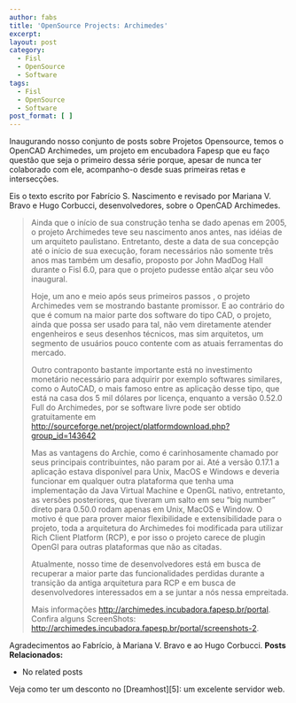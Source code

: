 ```yaml
---
author: fabs
title: 'OpenSource Projects: Archimedes'
excerpt:
layout: post
category:
  - Fisl
  - OpenSource
  - Software
tags:
  - Fisl
  - OpenSource
  - Software
post_format: [ ]
---
```

Inaugurando nosso conjunto de posts sobre Projetos Opensource, temos o OpenCAD Archimedes, um projeto em encubadora Fapesp que eu faço questão que seja o primeiro dessa série porque, apesar de nunca ter colaborado com ele, acompanho-o desde suas primeiras retas e intersecções.

Eis o texto escrito por Fabrício S. Nascimento e revisado por Mariana V. Bravo e Hugo Corbucci, desenvolvedores, sobre o OpenCAD Archimedes.

> Ainda que o início de sua construção tenha se dado apenas em 2005, o projeto Archimedes teve seu nascimento anos antes, nas idéias de um arquiteto paulistano. Entretanto, deste a data de sua concepção até o início de sua execução, foram necessários não somente três anos mas também um desafio, proposto por John MadDog Hall durante o Fisl 6.0, para que o projeto pudesse então alçar seu vôo inaugural.
> 
> Hoje, um ano e meio após seus primeiros passos , o projeto Archimedes vem se mostrando bastante promissor. E ao contrário do que é comum na maior parte dos software do tipo CAD, o projeto, ainda que possa ser usado para tal, não vem diretamente atender engenheiros e seus desenhos técnicos, mas sim arquitetos, um segmento de usuários pouco contente com as atuais ferramentas do mercado.
> 
> Outro contraponto bastante importante está no investimento monetário necessário para adquirir por exemplo softwares similares, como o AutoCAD, o mais famoso entre as aplicação desse tipo, que está na casa dos 5 mil dólares por licença, enquanto a versão 0.52.0 Full do Archimedes, por se software livre pode ser obtido gratuitamente em <http://sourceforge.net/project/platformdownload.php?group_id=143642>
> 
> Mas as vantagens do Archie, como é carinhosamente chamado por seus principais contribuintes, não param por ai. Até a versão 0.17.1 a aplicação estava disponível para Unix, MacOS e Windows e deveria funcionar em qualquer outra plataforma que tenha uma implementação da Java Virtual Machine e OpenGL nativo, entretanto, as versões posteriores, que tiveram um salto em seu “big number” direto para 0.50.0 rodam apenas em Unix, MacOS e Window. O motivo é que para prover maior flexibilidade e extensibilidade para o projeto, toda a arquitetura do Archimedes foi modificada para utilizar Rich Client Platform (RCP), e por isso o projeto carece de plugin OpenGl para outras plataformas que não as citadas.
> 
> Atualmente, nosso time de desenvolvedores está em busca de recuperar a maior parte das funcionalidades perdidas durante a transição da antiga arquitetura para RCP e em busca de desenvolvedores interessados em a se juntar a nós nessa empreitada.
> 
> Mais informações <http://archimedes.incubadora.fapesp.br/portal>.  
> Confira alguns ScreenShots: <http://archimedes.incubadora.fapesp.br/portal/screenshots-2>.

Agradecimentos ao Fabrício, à Mariana V. Bravo e ao Hugo Corbucci. 
**Posts Relacionados:** 
*   No related posts










Veja como ter um desconto no [Dreamhost][5]: um excelente servidor web.






